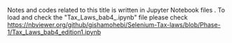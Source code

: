 Notes and codes related to this title is written in Jupyter Notebook files .
To load and check the "Tax_Laws_bab4_.ipynb" file 
please check https://nbviewer.org/github/gishamohebi/Selenium-Tax-laws/blob/Phase-1/Tax_Laws_bab4_edition1.ipynb 